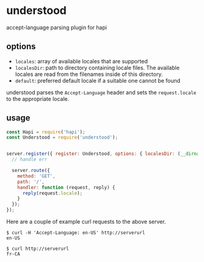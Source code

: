 # understood
accept-language parsing plugin for hapi

## options

- `locales`: array of available locales that are supported
- `localesDir`: path to directory containing locale files. The available locales are read from the filenames inside of this directory.
- `default`: preferred default locale if a suitable one cannot be found

understood parses the `Accept-Language` header and sets the `request.locale` to the appropriate locale.

## usage

```js
const Hapi = require('hapi');
const Understood = require('understood');


server.register({ register: Understood, options: { localesDir: (__dirname + '/locales'), default: 'fr-CA' } }, (err) => {
  // handle err

  server.route({
    method: 'GET',
    path: '/',
    handler: function (request, reply) {
      reply(request.locale);
    }
  });
});
```

Here are a couple of example curl requests to the above server.

```
$ curl -H 'Accept-Language: en-US' http://serverurl
en-US

$ curl http://serverurl
fr-CA
```
